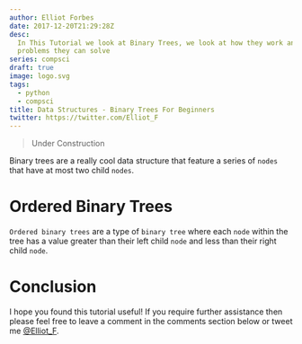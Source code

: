 ```yaml
---
author: Elliot Forbes
date: 2017-12-20T21:29:28Z
desc:
  In This Tutorial we look at Binary Trees, we look at how they work and what
  problems they can solve
series: compsci
draft: true
image: logo.svg
tags:
  - python
  - compsci
title: Data Structures - Binary Trees For Beginners
twitter: https://twitter.com/Elliot_F
---
```


> Under Construction

Binary trees are a really cool data structure that feature a series of `nodes`
that have at most two child `nodes`.

# Ordered Binary Trees

`Ordered binary trees` are a type of `binary tree` where each `node` within the
tree has a value greater than their left child `node` and less than their right
child `node`.

# Conclusion

I hope you found this tutorial useful! If you require further assistance then
please feel free to leave a comment in the comments section below or tweet me
[@Elliot_F](https://twitter.com/elliot_f).

